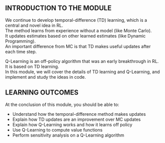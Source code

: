 
## INTRODUCTION TO THE MODULE

We continue to develop temporal-difference (TD) learning, which is a central and novel idea in RL.  
The method learns from experience without a model (like Monte Carlo).  
It updates estimates based on other learned estimates (like Dynamic Programming).  
An important difference from MC is that TD makes useful updates after each time step.  

Q-Learning is an off-policy algorithm that was an early breakthrough in RL. It is based on TD learning.  
In this module, we will cover the details of TD learning and Q-Learning, and implement and study the ideas in code.

## LEARNING OUTCOMES

At the conclusion of this module, you should be able to:

- Understand how the temporal-difference method makes updates
- Explain how TD updates are an improvement over MC updates
- Explain how Q-Learning works and how it learns off policy
- Use Q-Learning to compute value functions
- Perform sensitivity analysis on a Q-Learning algorithm
